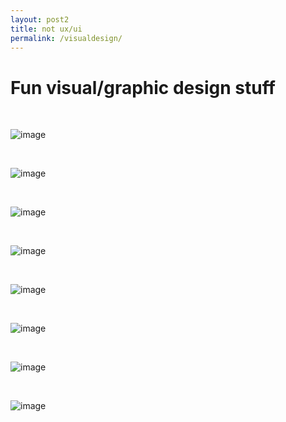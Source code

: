 ```yaml
---
layout: post2
title: not ux/ui
permalink: /visualdesign/
---
```


<h1>Fun visual/graphic design stuff</h1>

<br>

![image](/images/posts/kitty.png)

<br>

![image](/images/posts/hackville1.png)

<br>

![image](/images/posts/hackville2.png)

<br>

![image](/images/posts/visual1.gif)

<br>

![image](/images/posts/visual2.gif)

<br>

![image](/images/posts/visual3.png)

<br>

![image](/images/posts/visual4.jpg)

<br>

![image](/images/posts/visual5.png)

<br>
